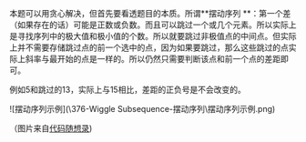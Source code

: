 本题可以用贪心解决，但首先要看透题目的本质。所谓**摆动序列 **：第一个差（如果存在的话）可能是正数或负数。而且可以跳过一个或几个元素。所以实际上是寻找序列中的极大值和极小值的个数。所以就要跳过非极值点的中间点。但实际上并不需要存储跳过点的前一个选中的点，因为如果要跳过，那么这些跳过的点实际上斜率与最开始的点是一样的。所以仍然只需要判断该点和前一个点的差距即可。

例如5和跳过的13，实际上与15相比，差距的正负号是不会改变的。

![摆动序列示例](\376-Wiggle Subsequence-摆动序列\摆动序列示例.png)

（图片来自[代码随想录](https://www.programmercarl.com/0376.%E6%91%86%E5%8A%A8%E5%BA%8F%E5%88%97.html#%E6%80%9D%E8%B7%AF1-%E8%B4%AA%E5%BF%83%E8%A7%A3%E6%B3%95))